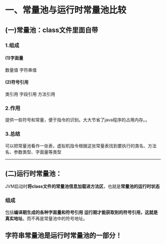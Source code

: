 # 一、常量池与运行时常量池比较

## (一)常量池：class文件里面自带
### 1.组成
#### (1)字面量
   数量值
   字符串值
#### (2)符号引用
   类引用
   字段引用
   方法引用
### 2.作用
  提供一些符号和常量，便于指令的识别。大大节省了java程序的占用内存。。
### 3.总结
  可以把常量池看作一张表，虚拟机指令根据这张常量表找到要执行的类名、方法名、参数类型、字面量等类型

----
## (二)运行时常量池：
JVM启动时**将class文件的常量池信息加载进方法区**，也就是**常量池的运行时状态**
### 组成
  包括**编译期生成的各种字面量和符号引用**
  **运行期才能获取到的符号引用，这就是真实地址**。而不再是常量池中的符号地址。

## 字符串常量池是运行时常量池的一部分！